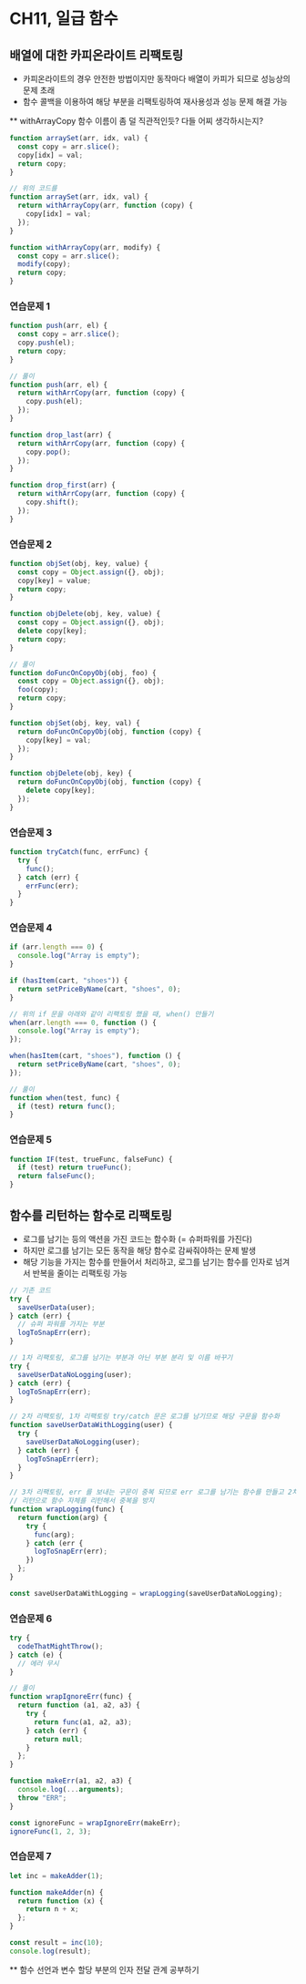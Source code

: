 # CH11, 일급 함수

## 배열에 대한 카피온라이트 리팩토링

- 카피온라이트의 경우 안전한 방법이지만 동작마다 배열이 카피가 되므로 성능상의 문제 초래
- 함수 콜백을 이용하여 해당 부분을 리팩토링하여 재사용성과 성능 문제 해결 가능

\*\* withArrayCopy 함수 이름이 좀 덜 직관적인듯? 다들 어찌 생각하시는지?

```js
function arraySet(arr, idx, val) {
  const copy = arr.slice();
  copy[idx] = val;
  return copy;
}

// 위의 코드를
function arraySet(arr, idx, val) {
  return withArrayCopy(arr, function (copy) {
    copy[idx] = val;
  });
}

function withArrayCopy(arr, modify) {
  const copy = arr.slice();
  modify(copy);
  return copy;
}
```

### 연습문제 1

```js
function push(arr, el) {
  const copy = arr.slice();
  copy.push(el);
  return copy;
}

// 풀이
function push(arr, el) {
  return withArrCopy(arr, function (copy) {
    copy.push(el);
  });
}

function drop_last(arr) {
  return withArrCopy(arr, function (copy) {
    copy.pop();
  });
}

function drop_first(arr) {
  return withArrCopy(arr, function (copy) {
    copy.shift();
  });
}
```

### 연습문제 2

```js
function objSet(obj, key, value) {
  const copy = Object.assign({}, obj);
  copy[key] = value;
  return copy;
}

function objDelete(obj, key, value) {
  const copy = Object.assign({}, obj);
  delete copy[key];
  return copy;
}

// 풀이
function doFuncOnCopyObj(obj, foo) {
  const copy = Object.assign({}, obj);
  foo(copy);
  return copy;
}

function objSet(obj, key, val) {
  return doFuncOnCopyObj(obj, function (copy) {
    copy[key] = val;
  });
}

function objDelete(obj, key) {
  return doFuncOnCopyObj(obj, function (copy) {
    delete copy[key];
  });
}
```

### 연습문제 3

```js
function tryCatch(func, errFunc) {
  try {
    func();
  } catch (err) {
    errFunc(err);
  }
}
```

### 연습문제 4

```js
if (arr.length === 0) {
  console.log("Array is empty");
}

if (hasItem(cart, "shoes")) {
  return setPriceByName(cart, "shoes", 0);
}

// 위의 if 문을 아래와 같이 리팩토링 했을 때, when() 만들기
when(arr.length === 0, function () {
  console.log("Array is empty");
});

when(hasItem(cart, "shoes"), function () {
  return setPriceByName(cart, "shoes", 0);
});

// 풀이
function when(test, func) {
  if (test) return func();
}
```

### 연습문제 5

```js
function IF(test, trueFunc, falseFunc) {
  if (test) return trueFunc();
  return falseFunc();
}
```

## 함수를 리턴하는 함수로 리팩토링

- 로그를 남기는 등의 액션을 가진 코드는 함수화 (= 슈퍼파워를 가진다)
- 하지만 로그를 남기는 모든 동작을 해당 함수로 감싸줘야하는 문제 발생
- 해당 기능을 가지는 함수를 만들어서 처리하고, 로그를 남기는 함수를 인자로 넘겨서 반복을 줄이는 리팩토링 가능

```js
// 기존 코드
try {
  saveUserData(user);
} catch (err) {
  // 슈퍼 파워를 가지는 부분
  logToSnapErr(err);
}

// 1차 리팩토링, 로그를 남기는 부분과 아닌 부분 분리 및 이름 바꾸기
try {
  saveUserDataNoLogging(user);
} catch (err) {
  logToSnapErr(err);
}

// 2차 리팩토링, 1차 리팩토링 try/catch 문은 로그를 남기므로 해당 구문을 함수화
function saveUserDataWithLogging(user) {
  try {
    saveUserDataNoLogging(user);
  } catch (err) {
    logToSnapErr(err);
  }
}

// 3차 리팩토링, err 를 보내는 구문이 중복 되므로 err 로그를 남기는 함수를 만들고 2차 리팩토링의 함수를 전달
// 리턴으로 함수 자체를 리턴해서 중복을 방지
function wrapLogging(func) {
  return function(arg) {
    try {
      func(arg);
    } catch (err {
      logToSnapErr(err);
    })
  };
}

const saveUserDataWithLogging = wrapLogging(saveUserDataNoLogging);
```

### 연습문제 6

```js
try {
  codeThatMightThrow();
} catch (e) {
  // 에러 무시
}

// 풀이
function wrapIgnoreErr(func) {
  return function (a1, a2, a3) {
    try {
      return func(a1, a2, a3);
    } catch (err) {
      return null;
    }
  };
}

function makeErr(a1, a2, a3) {
  console.log(...arguments);
  throw "ERR";
}

const ignoreFunc = wrapIgnoreErr(makeErr);
ignoreFunc(1, 2, 3);
```

### 연습문제 7

```js
let inc = makeAdder(1);

function makeAdder(n) {
  return function (x) {
    return n + x;
  };
}

const result = inc(10);
console.log(result);
```

\*\* 함수 선언과 변수 할당 부분의 인자 전달 관계 공부하기
